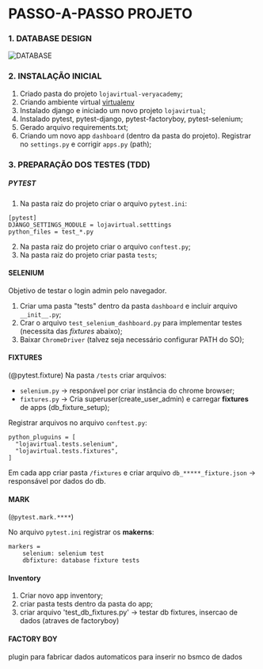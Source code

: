 # PASSO-A-PASSO PROJETO

### 1. DATABASE DESIGN

![DATABASE](https://user-images.githubusercontent.com/12896853/189552961-850ea950-0adf-46a7-bd27-1cf2b447acce.png)

### 2. INSTALAÇÃO INICIAL

1. Criado pasta do projeto `lojavirtual-veryacademy`;
2. Criando ambiente virtual [virtualenv](https://virtualenv.pypa.io/en/latest/)
3. Instalado django e iniciado um novo projeto `lojavirtual`;
4. Instalado pytest, pytest-django, pytest-factoryboy, pytest-selenium;
5. Gerado arquivo requirements.txt;
6. Criando um novo app `dashboard` (dentro da pasta do projeto). Registrar no `settings.py` e corrigir `apps.py` (path);

### 3. PREPARAÇÃO DOS TESTES (TDD)

##### PYTEST

1. Na pasta raiz do projeto criar o arquivo `pytest.ini`:
```
[pytest]
DJANGO_SETTINGS_MODULE = lojavirtual.setttings
python_files = test_*.py
```
2. Na pasta raiz do projeto criar o arquivo `conftest.py`;
3. Na pasta raiz do projeto criar pasta `tests`;

#### SELENIUM

Objetivo de testar o login admin pelo navegador.

1. Criar uma pasta "tests" dentro da pasta `dashboard` e incluir arquivo `__init__.py`;
2. Crar o arquivo `test_selenium_dashboard.py` para implementar testes (necessita das _fixtures_ abaixo);
3. Baixar `ChromeDriver` (talvez seja necessário configurar PATH do SO);

#### FIXTURES
(@pytest.fixture)
Na pasta `/tests` criar arquivos:
  - `selenium.py` -> responável por criar instância do chrome browser;
  - `fixtures.py` -> Cria superuser(create_user_admin) e carregar **fixtures** de apps (db_fixture_setup); 


Registrar arquivos no arquivo `conftest.py`:
```
python_pluguins = [
  "lojavirtual.tests.selenium",
  "lojavirtual.tests.fixtures",
]
```
Em cada app criar pasta `/fixtures` e criar arquivo `db_*****_fixture.json` -> responsável por dados do db.

#### MARK
(`@pytest.mark.****`)

No arquivo `pytest.ini` registrar os **makerns**:

```
markers =
    selenium: selenium test
    dbfixture: database fixture tests
```

#### Inventory

1. Criar novo app inventory;
2. criar pasta tests dentro da pasta do app;
3. criar arquivo 
   'test_db_fixtures.py' -> testar db fixtures, insercao de dados (atraves de factoryboy)

#### FACTORY BOY

plugin para fabricar dados automaticos para inserir no bsmco de dados
